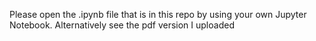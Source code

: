 Please open the .ipynb file that is in this repo by using your own Jupyter Notebook.
Alternatively see the pdf version I uploaded
